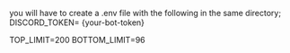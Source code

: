 you will have to create a .env file with the following in the same directory;
DISCORD_TOKEN= {your-bot-token}
<!-- audio file kpbs limits, remember to keep it wide ,discord upepr limit is 96 kpbs, default is 64 kpbs-->
TOP_LIMIT=200 
BOTTOM_LIMIT=96